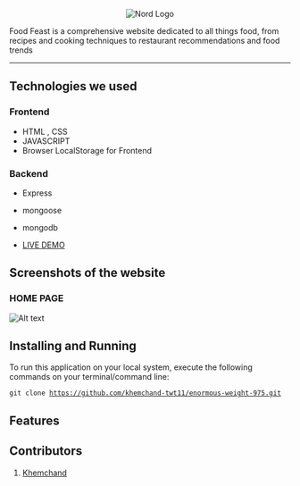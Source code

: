 <p align="center">
  <img src="https://res.cloudinary.com/dmskljxga/image/upload/v1680505229/logo_ykjng3.png" alt="Nord Logo">
</p>


Food Feast is a comprehensive website dedicated to all things food, from recipes and cooking techniques to restaurant recommendations and food trends

---

## Technologies we used

<!-- <hr> -->
### Frontend
- HTML , CSS
- JAVASCRIPT
- Browser LocalStorage for Frontend

### Backend
- Express
- mongoose
- mongodb

- [LIVE DEMO](https://incredible-gumdrop-9e9c46.netlify.app)

## Screenshots of the website

### HOME PAGE
![Alt text](https://res.cloudinary.com/dmskljxga/image/upload/v1680506749/home_page_p4j8xk.png)
## Installing and Running

<!-- <hr> -->

To run this application on your local system, execute the following commands on your terminal/command line:

<code>git clone https://github.com/khemchand-twt11/enormous-weight-975.git</code>

## Features

<!-- --- -->

## Contributors

1. [Khemchand](https://github.com/khemchand-twt11)

